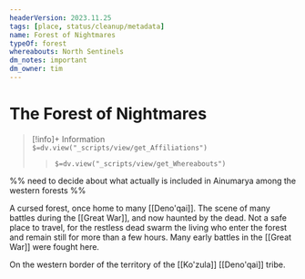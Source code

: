```yaml
---
headerVersion: 2023.11.25
tags: [place, status/cleanup/metadata]
name: Forest of Nightmares
typeOf: forest
whereabouts: North Sentinels
dm_notes: important
dm_owner: tim
---
```

# The Forest of Nightmares
>[!info]+ Information  
> `$=dv.view("_scripts/view/get_Affiliations")`  
>> `$=dv.view("_scripts/view/get_Whereabouts")`

%% need to decide about what actually is included in Ainumarya among the western forests %%

A cursed forest, once home to many [[Deno'qai]]. The scene of many battles during the [[Great War]], and now haunted by the dead. Not a safe place to travel, for the restless dead swarm the living who enter the forest and remain still for more than a few hours. Many early battles in the [[Great War]] were fought here. 

On the western border of the territory of the [[Ko'zula]] [[Deno'qai]] tribe.

